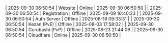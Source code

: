 | 2025-09-30 06:50:54 | Website | Online | 2025-09-30 06:50:50 |
| 2025-09-30 06:50:54 | Registration | Offline | 2025-09-09 16:40:23 |
| 2025-09-30 06:50:54 | Auth Server | Offline | 2025-08-18 09:33:31 |
| 2025-09-30 06:50:54 | Kezan (PvE) | Offline | 2025-08-03 17:58:02 |
| 2025-09-30 06:50:54 | Gurubashi (PvP) | Offline | 2025-08-23 21:44:06 |
| 2025-09-30 06:50:54 | Cloudflare | Online | 2025-09-30 06:50:50 |
